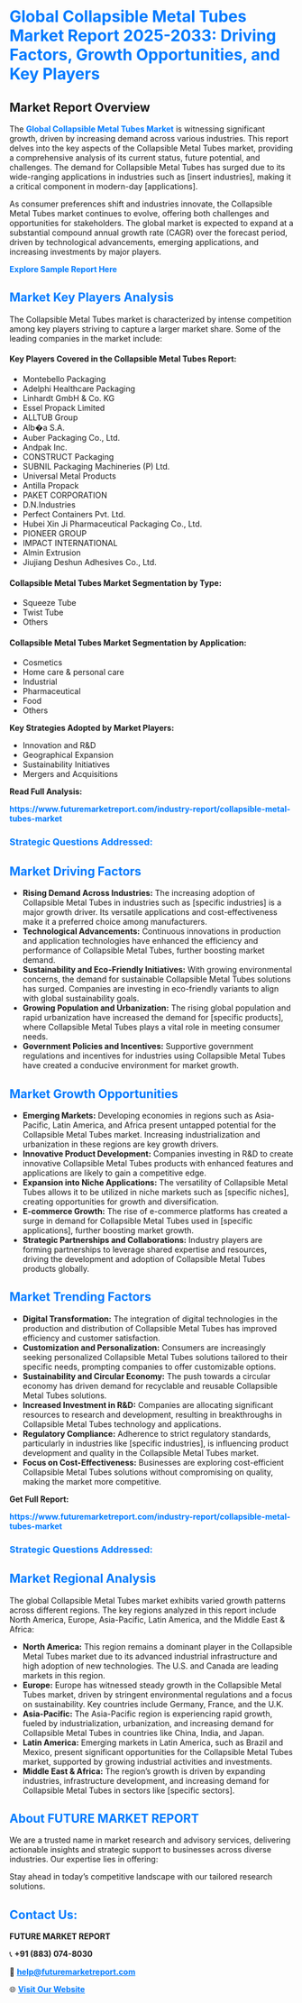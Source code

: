 <h1 style="color: #007BFF;">Global Collapsible Metal Tubes Market Report 2025-2033: Driving Factors, Growth Opportunities, and Key Players</h1>

<section id="overview">
<h2>Market Report Overview</h2>
<p>The <a href="https://www.futuremarketreport.com/industry-report/collapsible-metal-tubes-market" style="color: #007BFF; text-decoration: none;"><strong>Global Collapsible Metal Tubes Market</strong></a> is witnessing significant growth, driven by increasing demand across various industries. This report delves into the key aspects of the Collapsible Metal Tubes market, providing a comprehensive analysis of its current status, future potential, and challenges. The demand for Collapsible Metal Tubes has surged due to its wide-ranging applications in industries such as [insert industries], making it a critical component in modern-day [applications].</p>
<p>As consumer preferences shift and industries innovate, the Collapsible Metal Tubes market continues to evolve, offering both challenges and opportunities for stakeholders. The global market is expected to expand at a substantial compound annual growth rate (CAGR) over the forecast period, driven by technological advancements, emerging applications, and increasing investments by major players.</p>
</section>

<section id="overview">
<p><a href="https://www.futuremarketreport.com/request-sample/reportId=91618" style="color: #007BFF; text-decoration: none;"><strong>Explore Sample Report Here</strong></a></p>
</section>

<section id="key-players">
<h2 style="color: #007BFF;">Market Key Players Analysis</h2>
<p>The Collapsible Metal Tubes market is characterized by intense competition among key players striving to capture a larger market share. Some of the leading companies in the market include:</p>
<h4>Key Players Covered in the Collapsible Metal Tubes Report:</h4>
<ul><li>Montebello Packaging</li><li>Adelphi Healthcare Packaging</li><li>Linhardt GmbH &amp; Co. KG</li><li>Essel Propack Limited</li><li>ALLTUB Group</li><li>Alb�a S.A.</li><li>Auber Packaging Co., Ltd.</li><li>Andpak Inc.</li><li>CONSTRUCT Packaging</li><li>SUBNIL Packaging Machineries (P) Ltd.</li><li>Universal Metal Products</li><li>Antilla Propack</li><li>PAKET CORPORATION</li><li>D.N.Industries</li><li>Perfect Containers Pvt. Ltd.</li><li>Hubei Xin Ji Pharmaceutical Packaging Co., Ltd.</li><li>PIONEER GROUP</li><li>IMPACT INTERNATIONAL</li><li>Almin Extrusion</li><li>Jiujiang Deshun Adhesives Co., Ltd.</li></ul>
<h4>Collapsible Metal Tubes Market Segmentation by Type:</h4>
<ul><li>Squeeze Tube</li><li>Twist Tube</li><li>Others</li></ul>

<h4>Collapsible Metal Tubes Market Segmentation by Application:</h4>
<ul><li>Cosmetics</li><li>Home care &amp; personal care</li><li>Industrial</li><li>Pharmaceutical</li><li>Food</li><li>Others</li></ul>
<p><strong>Key Strategies Adopted by Market Players:</strong></p>
<ul>
<li>Innovation and R&D</li>
<li>Geographical Expansion</li>
<li>Sustainability Initiatives</li>
<li>Mergers and Acquisitions</li>
</ul>
</section>

<section>
<p><strong>Read Full Analysis: </strong></p><a href="https://www.futuremarketreport.com/industry-report/collapsible-metal-tubes-market" style="color: #007BFF; text-decoration: none;"><strong>https://www.futuremarketreport.com/industry-report/collapsible-metal-tubes-market</strong></a>
<h3 style="color: #007BFF;">Strategic Questions Addressed:</h3>
</section>

<section id="driving-factors">
<h2 style="color: #007BFF;">Market Driving Factors</h2>
<ul>
<li><strong>Rising Demand Across Industries:</strong> The increasing adoption of Collapsible Metal Tubes in industries such as [specific industries] is a major growth driver. Its versatile applications and cost-effectiveness make it a preferred choice among manufacturers.</li>
<li><strong>Technological Advancements:</strong> Continuous innovations in production and application technologies have enhanced the efficiency and performance of Collapsible Metal Tubes, further boosting market demand.</li>
<li><strong>Sustainability and Eco-Friendly Initiatives:</strong> With growing environmental concerns, the demand for sustainable Collapsible Metal Tubes solutions has surged. Companies are investing in eco-friendly variants to align with global sustainability goals.</li>
<li><strong>Growing Population and Urbanization:</strong> The rising global population and rapid urbanization have increased the demand for [specific products], where Collapsible Metal Tubes plays a vital role in meeting consumer needs.</li>
<li><strong>Government Policies and Incentives:</strong> Supportive government regulations and incentives for industries using Collapsible Metal Tubes have created a conducive environment for market growth.</li>
</ul>
</section>

<section id="growth-opportunities">
<h2 style="color: #007BFF;">Market Growth Opportunities</h2>
<ul>
<li><strong>Emerging Markets:</strong> Developing economies in regions such as Asia-Pacific, Latin America, and Africa present untapped potential for the Collapsible Metal Tubes market. Increasing industrialization and urbanization in these regions are key growth drivers.</li>
<li><strong>Innovative Product Development:</strong> Companies investing in R&D to create innovative Collapsible Metal Tubes products with enhanced features and applications are likely to gain a competitive edge.</li>
<li><strong>Expansion into Niche Applications:</strong> The versatility of Collapsible Metal Tubes allows it to be utilized in niche markets such as [specific niches], creating opportunities for growth and diversification.</li>
<li><strong>E-commerce Growth:</strong> The rise of e-commerce platforms has created a surge in demand for Collapsible Metal Tubes used in [specific applications], further boosting market growth.</li>
<li><strong>Strategic Partnerships and Collaborations:</strong> Industry players are forming partnerships to leverage shared expertise and resources, driving the development and adoption of Collapsible Metal Tubes products globally.</li>
</ul>
</section>

<section id="trending-factors">
<h2 style="color: #007BFF;">Market Trending Factors</h2>
<ul>
<li><strong>Digital Transformation:</strong> The integration of digital technologies in the production and distribution of Collapsible Metal Tubes has improved efficiency and customer satisfaction.</li>
<li><strong>Customization and Personalization:</strong> Consumers are increasingly seeking personalized Collapsible Metal Tubes solutions tailored to their specific needs, prompting companies to offer customizable options.</li>
<li><strong>Sustainability and Circular Economy:</strong> The push towards a circular economy has driven demand for recyclable and reusable Collapsible Metal Tubes solutions.</li>
<li><strong>Increased Investment in R&D:</strong> Companies are allocating significant resources to research and development, resulting in breakthroughs in Collapsible Metal Tubes technology and applications.</li>
<li><strong>Regulatory Compliance:</strong> Adherence to strict regulatory standards, particularly in industries like [specific industries], is influencing product development and quality in the Collapsible Metal Tubes market.</li>
<li><strong>Focus on Cost-Effectiveness:</strong> Businesses are exploring cost-efficient Collapsible Metal Tubes solutions without compromising on quality, making the market more competitive.</li>
</ul>
</section>

<section>
<p><strong>Get Full Report: </strong></p><a href="https://www.futuremarketreport.com/industry-report/collapsible-metal-tubes-market" style="color: #007BFF; text-decoration: none;"><strong>https://www.futuremarketreport.com/industry-report/collapsible-metal-tubes-market</strong></a>
<h3 style="color: #007BFF;">Strategic Questions Addressed:</h3>
</section>


<section id="regional-analysis">
<h2 style="color: #007BFF;">Market Regional Analysis</h2>
<p>The global Collapsible Metal Tubes market exhibits varied growth patterns across different regions. The key regions analyzed in this report include North America, Europe, Asia-Pacific, Latin America, and the Middle East & Africa:</p>
<ul>
<li><strong>North America:</strong> This region remains a dominant player in the Collapsible Metal Tubes market due to its advanced industrial infrastructure and high adoption of new technologies. The U.S. and Canada are leading markets in this region.</li>
<li><strong>Europe:</strong> Europe has witnessed steady growth in the Collapsible Metal Tubes market, driven by stringent environmental regulations and a focus on sustainability. Key countries include Germany, France, and the U.K.</li>
<li><strong>Asia-Pacific:</strong> The Asia-Pacific region is experiencing rapid growth, fueled by industrialization, urbanization, and increasing demand for Collapsible Metal Tubes in countries like China, India, and Japan.</li>
<li><strong>Latin America:</strong> Emerging markets in Latin America, such as Brazil and Mexico, present significant opportunities for the Collapsible Metal Tubes market, supported by growing industrial activities and investments.</li>
<li><strong>Middle East & Africa:</strong> The region’s growth is driven by expanding industries, infrastructure development, and increasing demand for Collapsible Metal Tubes in sectors like [specific sectors].</li>
</ul>
</section>

<footer>
<h2 style="color: #007BFF;">About FUTURE MARKET REPORT</h2>
<p>We are a trusted name in market research and advisory services, delivering actionable insights and strategic support to businesses across diverse industries. Our expertise lies in offering:</p>

<p>Stay ahead in today’s competitive landscape with our tailored research solutions.</p>

<h2 style="color: #007BFF;">Contact Us:</h2>
<p><strong>FUTURE MARKET REPORT</strong></p>
<p>📞 <strong>+91 (883) 074-8030</strong></p>
<p>📧 <strong><a href="mailto:help@futuremarketreport.com" style="color: #007BFF;">help@futuremarketreport.com</a></strong></p>
<p>🌐 <strong><a href="https://www.futuremarketreport.com/" style="color: #007BFF;">Visit Our Website</a></strong></p>
</footer>